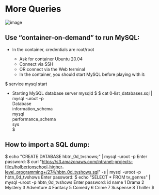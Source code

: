 # More Queries


![image](https://user-images.githubusercontent.com/105078661/219212034-ed56294c-45e5-4c0d-b530-e38ce0bc58a1.png)

## Use “container-on-demand” to run MySQL:

- In the container, credentials are root/root

  - Ask for container Ubuntu 20.04
  - Connect via SSH
  - OR connect via the Web terminal
  - In the container, you should start MySQL before playing with it:
  
 $ service mysql start                                                   
 * Starting MySQL database server mysqld 
$
$ cat 0-list_databases.sql | mysql -uroot -p                               
Database                                                                                   
information_schema                                                                         
mysql                                                                                      
performance_schema                                                                         
sys                      
$

## How to import a SQL dump:

$ echo "CREATE DATABASE hbtn_0d_tvshows;" | mysql -uroot -p
Enter password: 
$ curl "https://s3.amazonaws.com/intranet-projects-files/holbertonschool-higher-level_programming+/274/hbtn_0d_tvshows.sql" -s | mysql -uroot -p hbtn_0d_tvshows
Enter password: 
$ echo "SELECT * FROM tv_genres" | mysql -uroot -p hbtn_0d_tvshows
Enter password: 
id  name
1   Drama
2   Mystery
3   Adventure
4   Fantasy
5   Comedy
6   Crime
7   Suspense
8   Thriller
$



